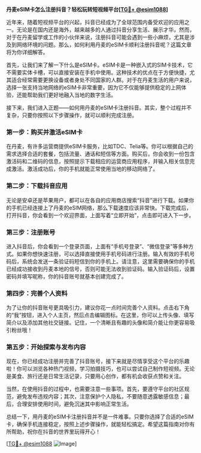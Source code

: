 **丹麦eSIM卡怎么注册抖音？轻松玩转短视频平台[[TG💪+ @esim1088](https://t.me/s/esim1088)]**

近年来，随着短视频平台的兴起，抖音已经成为了全球范围内备受欢迎的应用之一。无论是在国内还是海外，越来越多的人通过抖音分享生活、展示才华。然而，对于在丹麦留学或工作的小伙伴来说，注册抖音可能会遇到一些小麻烦，尤其是涉及到网络环境的问题。那么，如何利用丹麦的eSIM卡顺利注册抖音呢？这篇文章将为你详细解答。

首先，让我们来了解一下什么是eSIM卡。eSIM卡是一种嵌入式的SIM卡技术，它不需要实体卡槽，可以直接安装在手机中使用。这种技术的优点在于方便快捷，尤其适合经常需要更换设备或者身处不同国家的人群。对于在丹麦生活的用户来说，选择一张支持当地网络的eSIM卡非常重要，因为它不仅能够提供稳定的上网体验，还能帮助我们更好地融入当地的数字生活。

接下来，我们进入正题——如何用丹麦的eSIM卡注册抖音。其实，整个过程并不复杂，只要你按照以下步骤操作，就可以顺利完成注册。

### 第一步：购买并激活eSIM卡

在丹麦，有许多运营商提供eSIM卡服务，比如TDC、Telia等。你可以根据自己的需求选择合适的套餐，包括流量、通话和短信等方面。购买后，你会收到一份包含激活码和二维码的信息，按照提示下载相应的运营商应用程序，并输入相关信息完成激活。激活成功后，你的手机就能正常使用当地的移动网络了。

### 第二步：下载抖音应用

无论是安卓还是苹果用户，都可以在各自的应用商店搜索“抖音”进行下载。如果你的手机已经连接上了丹麦的eSIM网络，那么下载速度应该非常快。下载完成后，打开抖音，你会看到一个欢迎界面，上面写着“立即开始”，点击即可进入下一步。

### 第三步：注册账号

进入抖音后，你会看到一个登录页面，上面有“手机号登录”、“微信登录”等多种方式。如果你想快速注册，可以选择直接使用手机号码进行注册。输入有效的手机号码后，系统会发送一条验证码短信到你的手机上。请注意，这里需要确保你的手机已经成功接收到丹麦本地的信号，否则可能无法收到验证码。输入验证码后，设置密码并填写昵称，你的抖音账号就基本创建完成了。

### 第四步：完善个人资料

为了让你的抖音账号更具吸引力，建议你花一点时间完善个人资料。点击右下角的“我”按钮，进入个人主页，然后点击编辑图标。在这里，你可以上传头像、填写简介以及添加其他社交链接。记住，一个清晰且有趣的头像和简介能让你更容易吸引粉丝哦！

### 第五步：开始探索与发布内容

现在，你已经成功注册并完善了抖音账号，接下来就是尽情享受这个平台的乐趣啦！你可以浏览各种热门视频，学习拍摄技巧，也可以尝试自己制作短视频。无论是美食、旅行还是日常生活记录，只要用心创作，都有机会收获点赞和关注。

当然，在使用抖音的过程中，也需要注意一些事项。首先，要遵守平台的社区规范，避免发布违规内容；其次，注意保护个人隐私，不要随意透露敏感信息；最后，合理安排使用时间，避免沉迷其中影响正常生活。

总结一下，用丹麦的eSIM卡注册抖音并不是一件难事。只要你选择了合适的eSIM卡，确保手机连接稳定，按照上述步骤操作，就能轻松搞定。希望这篇指南对你有所帮助，祝你在抖音的世界里玩得开心！

[[TG💪+ @esim1088](https://t.me/s/esim1088) ![Image](https://i.postimg.cc/4NQfJmqS/Snipaste-2025-05-13-00-14-12.png)]